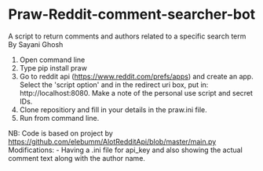 # Praw-Reddit-comment-searcher-bot
A script to return comments and authors related to a specific search term
By Sayani Ghosh

1. Open command line
2. Type pip install praw
3. Go to reddit api (https://www.reddit.com/prefs/apps) and create an app. 
   Select the 'script option' and in the redirect uri box, put in: http://localhost:8080. 
   Make a note of the personal use script and secret IDs.
4. Clone repositiory and fill in your details in the praw.ini file.
5. Run from command line.

NB: Code is based on project by https://github.com/elebumm/AlotRedditApi/blob/master/main.py
    Modifications: - Having a .ini file for api_key and also showing the actual comment text along with the author name.
